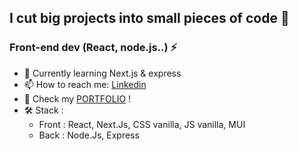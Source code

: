 ## I cut big projects into small pieces of code 👋
### Front-end dev (React, node.js..) ⚡

- 🌱 Currently learning Next.js & express
- 📫 How to reach me: [Linkedin](https://www.linkedin.com/in/hachgeoffrey/)
- 🔫 Check my [PORTFOLIO](https://www.geoffreyhach.fr/) !
- 🛠️ Stack : 
  - Front : React, Next.Js, CSS vanilla, JS vanilla, MUI
  - Back : Node.Js, Express

<!--
**geoffreyhach/geoffreyhach** is a ✨ _special_ ✨ repository because its `README.md` (this file) appears on your GitHub profile.

Here are some ideas to get you started:

- 🔭 I’m currently working on ...
- 🌱 I’m currently learning ...
- 👯 I’m looking to collaborate on ...
- 🤔 I’m looking for help with ...
- 💬 Ask me about ...
- 📫 How to reach me: ...
- 😄 Pronouns: ...
- ⚡ Fun fact: ...
-->
